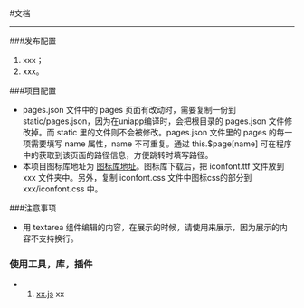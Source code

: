 #文档

---

###发布配置

1. xxx；
2. xxx。


###项目配置

- pages.json 文件中的 pages 页面有改动时，需要复制一份到 static/pages.json，因为在uniapp编译时，会把根目录的 pages.json 文件修改掉。而 static 里的文件则不会被修改。pages.json 文件里的 pages 的每一项需要填写 name 属性，name 不可重复。通过 this.$page[name] 可在程序中的获取到该页面的路径信息，方便跳转时填写路径。
- 本项目图标库地址为 [图标库地址]()。图标库下载后，把 iconfont.ttf 文件放到 xxx 文件夹中。另外，复制 iconfont.css 文件中图标css的部分到 xxx/iconfont.css 中。


###注意事项

- 用 textarea 组件编辑的内容，在展示的时候，请使用<text></text>来展示，因为<view></view>展示的内容不支持换行。

### 使用工具，库，插件
- 1. [xx.js](https://github.com/xx) xx